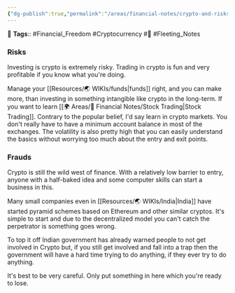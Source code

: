```yaml
---
{"dg-publish":true,"permalink":"/areas/financial-notes/crypto-and-risks/","dgPassFrontmatter":true,"noteIcon":"1","created":"2023-11-14T21:08:39.914+05:30","updated":"2023-12-19T20:18:16.792+05:30"}
---
```


🧶 **Tags**:: #Financial_Freedom #Cryptocurrency #🌱 #Fleeting_Notes 
### Risks
Investing is crypto is extremely risky. Trading in crypto is fun and very profitable if you know what you're doing.

Manage your [[Resources/🌏 WIKIs/funds\|funds]] right, and you can make more, than investing in something intangible like crypto in the long-term. If you want to learn [[🌍 Areas/💸 Financial Notes/Stock Trading\|Stock Trading]]. Contrary to the popular belief, I'd say learn in crypto markets. You don't really have to have a minimum account balance in most of the exchanges. The volatility is also pretty high that you can easily understand the basics without worrying too much about the entry and exit points.
### Frauds
Crypto is still the wild west of finance. With a relatively low barrier to entry, anyone with a half-baked idea and some computer skills can start a business in this.

Many small companies even in [[Resources/🌏 WIKIs/India\|India]] have started pyramid schemes based on Ethereum and other similar cryptos. It's simple to start and due to the decentralized model you can't catch the perpetrator is something goes wrong.

To top it off Indian government has already warned people to not get involved in Crypto but, if you still get involved and fall into a trap then the government will have a hard time trying to do anything, if they ever try to do anything.

It's best to be very careful. Only put something in here which you're ready to lose.

